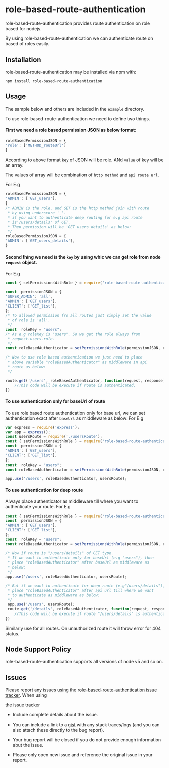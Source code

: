 
# role-based-route-authentication

role-based-route-authentication provides route authentication on role based for nodejs.

By using role-based-route-authentication we can authenticate route on based of roles easily.

## Installation

role-based-route-authentication may be installed via npm with: 

	npm install role-based-route-authentication
  

## Usage

The sample below and others are included in the `example` directory.

To use role-based-route-authentication we need to define two things.

#### First we need a role based permission JSON as below format:

```javascript
roleBasedPermissionJSON = {
'role': ['METHOD_routeUrl']
}
```

According to above format `key` of JSON will be role. ANd `value` of key will be an array.

The values of array will be combination of `http method` and `api route url`.

For E.g

```javascript
roleBasedPermissionJSON = {
'ADMIN': ['GET_users'],
}
/* ADMIN is the role, and GET is the http method join with route
 * by using underscore '_'.
 * if you want to authenticate deep routing for e.g api route
 * is'/users/details' of GET.
 * Then permission will be 'GET_users_details' as below:
 */
roleBasedPermissionJSON = {
'ADMIN': ['GET_users_details'],
}
```
#### Second thing we need is the `key` by using whic we can get role from node `request` object.

For E.g
```javascript
const { setPermissionsWithRole } = require('role-based-route-authentication');

const  permissionJSON = {
'SUPER_ADMIN': 'all',
'ADMIN': ['GET_users'],
'CLIENT': ['GET_list'],
};
/* To allowed permission fro all routes just simply set the value
 * of role is 'all'.
 */
const  roleKey = "users";
/* As e.g roleKey is "users". So we get the role always from
 * request.users.role.
 */
const roleBasedAuthenticator = setPermissionsWithRole(permissionJSON, roleKey);

/* Now to use role based authentication we just need to place 
 * above variable "roleBasedAuthenticator" as middleware in api
 * route as below:
 */

route.get('/users', roleBasedAuthenticator, function(request, response){
	//This code will be execute if route is authenticated. 
})
```
#### To use authentication only for baseUrl of route 
To use role based route authentication only for base url, we can set authentication exact after `baseUrl` as middleware as below:
For E.g 
```javascript
var express = require('express');
var app = express();
const usersRoute = require('./usersRoute');
const { setPermissionsWithRole } = require('role-based-route-authentication');
const  permissionJSON = {
'ADMIN': ['GET_users'],
'CLIENT': ['GET_list'],
};
const  roleKey = "users";
const roleBasedAuthenticator = setPermissionsWithRole(permissionJSON, roleKey);

app.use('/users', roleBasedAuthenticator, usersRoute);

```
#### To use authentication for deep route
Always place authenticator as middleware till where you want to authenticate your route.
For E.g 
```javascript
const { setPermissionsWithRole } = require('role-based-route-authentication');
const  permissionJSON = {
'ADMIN': ['GET_users'],
'CLIENT': ['GET_list'],
};
const  roleKey = "users";
const roleBasedAuthenticator = setPermissionsWithRole(permissionJSON, roleKey);

/* Now if route is "/users/details" of GET type.
 * If we want to authenticate only for baseUrl (e.g "users"), then
 * place "roleBasedAuthenticator" after baseUrl as middleware as
 * below:
 */
app.use('/users', roleBasedAuthenticator, usersRoute);

/* But if we want to authenticate for deep ruote (e.g"/users/details"), then
 * place "roleBasedAuthenticator" after api url till where we want
 * to authenticate as middleware as below:
 */
 app.use('/users', usersRoute);
 route.get('/details', roleBasedAuthenticator, function(request, response){
	//This code will be execute if route "/users/details" is authenticated.
})
```

Similarly use for all routes.
On unauthorized route it will throw error for 404 status.

## Node Support Policy
role-based-route-authentication supports all versions of node v5 and so on.

## Issues

Please report any issues using the [role-based-route-authentication issue tracker][issues]. When using

the issue tracker

- Include complete details about the issue.

- You can include a link to a [gist](http://gist.github.com/) with any stack traces/logs (and you can also attach these directly to the bug report).

- Your bug report will be closed if you do not provide enough information abut the issue.

- Please only open new issue and reference the original issue in your report.


[issues]: https://github.com/prtk-s/role-based-route-authentication/issues

